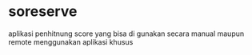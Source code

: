 # soreserve

aplikasi penhitnung score yang bisa di gunakan secara manual maupun remote menggunakan aplikasi khusus
